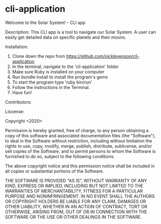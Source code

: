 # cli-application
Welcome to the Solar System! - CLI app

Description:
This CLI app is a tool to navigate our Solar System. A user can easily get detailed data on specific planets and their moons. 

Installation:

1) Clone down the repo from https://github.com/nicklevenson/cli-application
2) In the terminal, navigate to the 'cli-application' folder
3) Make sure Ruby is installed on your computer
4) Run bundle install to install the program's gems
5) To start the program type 'ruby bin/run'
6) Follow the instructions in the Terminal.
7) Have fun!

Contributors: 

Liscense:

Copyright <2020> <Nicholas Levenson>

Permission is hereby granted, free of charge, to any person obtaining a copy of this software and associated documentation files (the "Software"), to deal in the Software without restriction, including without limitation the rights to use, copy, modify, merge, publish, distribute, sublicense, and/or sell copies of the Software, and to permit persons to whom the Software is furnished to do so, subject to the following conditions:

The above copyright notice and this permission notice shall be included in all copies or substantial portions of the Software.

THE SOFTWARE IS PROVIDED "AS IS", WITHOUT WARRANTY OF ANY KIND, EXPRESS OR IMPLIED, INCLUDING BUT NOT LIMITED TO THE WARRANTIES OF MERCHANTABILITY, FITNESS FOR A PARTICULAR PURPOSE AND NONINFRINGEMENT. IN NO EVENT SHALL THE AUTHORS OR COPYRIGHT HOLDERS BE LIABLE FOR ANY CLAIM, DAMAGES OR OTHER LIABILITY, WHETHER IN AN ACTION OF CONTRACT, TORT OR OTHERWISE, ARISING FROM, OUT OF OR IN CONNECTION WITH THE SOFTWARE OR THE USE OR OTHER DEALINGS IN THE SOFTWARE.